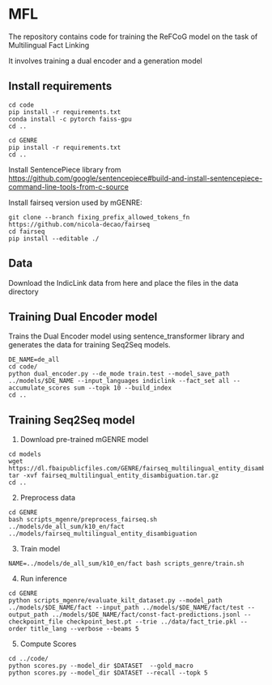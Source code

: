 # MFL

The repository contains code for training the ReFCoG model on the task of Multilingual Fact Linking

It involves training a dual encoder and a generation model

## Install requirements

```
cd code
pip install -r requirements.txt
conda install -c pytorch faiss-gpu
cd ..

cd GENRE
pip install -r requirements.txt
cd ..
```

Install SentencePiece library from https://github.com/google/sentencepiece#build-and-install-sentencepiece-command-line-tools-from-c-source


Install fairseq version used by mGENRE:
```
git clone --branch fixing_prefix_allowed_tokens_fn https://github.com/nicola-decao/fairseq
cd fairseq
pip install --editable ./
```


## Data

Download the IndicLink data from here and place the files in the data directory

## Training Dual Encoder model

Trains the Dual Encoder model using sentence_transformer library and generates the data for training Seq2Seq models.

```
DE_NAME=de_all
cd code/
python dual_encoder.py --de_mode train.test --model_save_path ../models/$DE_NAME --input_languages indiclink --fact_set all --accumulate_scores sum --topk 10 --build_index
cd ..
```

## Training Seq2Seq model
1. Download pre-trained mGENRE model

```
cd models
wget https://dl.fbaipublicfiles.com/GENRE/fairseq_multilingual_entity_disambiguation.tar.gz
tar -xvf fairseq_multilingual_entity_disambiguation.tar.gz
cd ..
```

2. Preprocess data
```
cd GENRE
bash scripts_mgenre/preprocess_fairseq.sh ../models/de_all_sum/k10_en/fact ../models/fairseq_multilingual_entity_disambiguation
```

3. Train model
```
NAME=../models/de_all_sum/k10_en/fact bash scripts_genre/train.sh
```


4. Run inference
```
cd GENRE
python scripts_mgenre/evaluate_kilt_dataset.py --model_path ../models/$DE_NAME/fact --input_path ../models/$DE_NAME/fact/test --output_path ../models/$DE_NAME/fact/const-fact-predictions.jsonl --checkpoint_file checkpoint_best.pt --trie ../data/fact_trie.pkl --order title_lang --verbose --beams 5
```

5. Compute Scores
```
cd ../code/
python scores.py --model_dir $DATASET  --gold_macro
python scores.py --model_dir $DATASET --recall --topk 5
```

